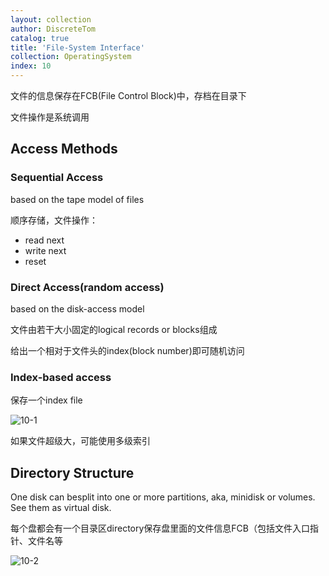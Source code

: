 ```yaml
---
layout: collection
author: DiscreteTom
catalog: true
title: 'File-System Interface'
collection: OperatingSystem
index: 10
---
```



文件的信息保存在FCB(File Control Block)中，存档在目录下

文件操作是系统调用

## Access Methods

### Sequential Access

based on the tape model of files

顺序存储，文件操作：
- read next
- write next
- reset

### Direct Access(random access)

based on the disk-access model

文件由若干大小固定的logical records or blocks组成

给出一个相对于文件头的index(block number)即可随机访问

### Index-based access

保存一个index file

![10-1](../img/10-1.png)

如果文件超级大，可能使用多级索引

## Directory Structure

One disk can besplit into one or more partitions, aka, minidisk or volumes. See them as virtual disk.

每个盘都会有一个目录区directory保存盘里面的文件信息FCB（包括文件入口指针、文件名等

![10-2](../img/10-2.png)


